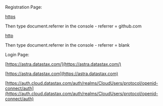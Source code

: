 Registration Page:

[https](https://astra.datastax.com/register)

Then type document.referrer in the console - referrer = github.com

[http](http://astra.datastax.com/register)

Then type document.referrer in the console - referrer = blank

Login Page:

[https://astra.datastax.com/](https://astra.datastax.com/)

[https://astra.datastax.com](https://astra.datastax.com)

[https://auth.cloud.datastax.com/auth/realms/CloudUsers/protocol/openid-connect/auth](https://auth.cloud.datastax.com/auth/realms/CloudUsers/protocol/openid-connect/auth)
